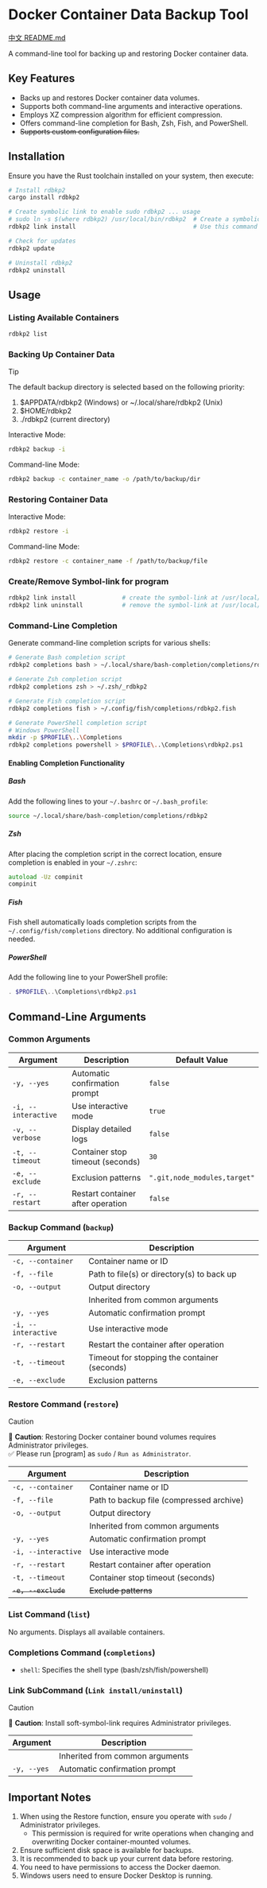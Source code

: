 # Docker Container Data Backup Tool

[中文 README.md](./README_CN.md)

A command-line tool for backing up and restoring Docker container data.

## Key Features

- Backs up and restores Docker container data volumes.
- Supports both command-line arguments and interactive operations.
- Employs XZ compression algorithm for efficient compression.
- Offers command-line completion for Bash, Zsh, Fish, and PowerShell.
- ~~Supports custom configuration files.~~

## Installation

Ensure you have the Rust toolchain installed on your system, then execute:

```bash
# Install rdbkp2
cargo install rdbkp2

# Create symbolic link to enable sudo rdbkp2 ... usage
# sudo ln -s $(where rdbkp2) /usr/local/bin/rdbkp2  # Create a symbolic link for rdbkp2 to /usr/local/bin/rdbkp2 to enable sudo rdbkp2 ... usage
rdbkp2 link install                                 # Use this command to replace manual symbolic link creation above

# Check for updates
rdbkp2 update

# Uninstall rdbkp2
rdbkp2 uninstall
```

## Usage

### Listing Available Containers

```bash
rdbkp2 list
```

### Backing Up Container Data

> [!TIP]
> The default backup directory is selected based on the following priority:
> 1. $APPDATA/rdbkp2 (Windows) or ~/.local/share/rdbkp2 (Unix)
> 2. $HOME/rdbkp2
> 3. ./rdbkp2 (current directory)

Interactive Mode:

```bash
rdbkp2 backup -i
```

Command-line Mode:

```bash
rdbkp2 backup -c container_name -o /path/to/backup/dir
```

### Restoring Container Data

Interactive Mode:

```bash
rdbkp2 restore -i
```

Command-line Mode:

```bash
rdbkp2 restore -c container_name -f /path/to/backup/file
```

### Create/Remove Symbol-link for program

```bash
rdbkp2 link install             # create the symbol-link at /usr/local/bin/rdbkp2
rdbkp2 link uninstall           # remove the symbol-link at /usr/local/bin/rdbkp2
```

### Command-Line Completion

Generate command-line completion scripts for various shells:

```bash
# Generate Bash completion script
rdbkp2 completions bash > ~/.local/share/bash-completion/completions/rdbkp2

# Generate Zsh completion script
rdbkp2 completions zsh > ~/.zsh/_rdbkp2

# Generate Fish completion script
rdbkp2 completions fish > ~/.config/fish/completions/rdbkp2.fish

# Generate PowerShell completion script
# Windows PowerShell
mkdir -p $PROFILE\..\Completions
rdbkp2 completions powershell > $PROFILE\..\Completions\rdbkp2.ps1
```

#### Enabling Completion Functionality

##### Bash

Add the following lines to your `~/.bashrc` or `~/.bash_profile`:

```bash
source ~/.local/share/bash-completion/completions/rdbkp2
```

##### Zsh

After placing the completion script in the correct location, ensure completion is enabled in your `~/.zshrc`:

```zsh
autoload -Uz compinit
compinit
```

##### Fish

Fish shell automatically loads completion scripts from the `~/.config/fish/completions` directory. No additional configuration is needed.

##### PowerShell

Add the following line to your PowerShell profile:

```powershell
. $PROFILE\..\Completions\rdbkp2.ps1
```

## Command-Line Arguments

### Common Arguments

| Argument             | Description                      | Default Value                      |
|----------------------|----------------------------------|------------------------------------|
| `-y, --yes`          | Automatic confirmation prompt    | `false`                            |
| `-i, --interactive`  | Use interactive mode             | `true`                             |
| `-v, --verbose`      | Display detailed logs            | `false`                            |
| `-t, --timeout`      | Container stop timeout (seconds) | `30`                               |
| `-e, --exclude`      | Exclusion patterns               | `".git,node_modules,target"`       |
| `-r, --restart`      | Restart container after operation| `false`                            |

### Backup Command (`backup`)

| Argument             | Description                                      |
|----------------------|--------------------------------------------------|
| `-c, --container`    | Container name or ID                             |
| `-f, --file`         | Path to file(s) or directory(s) to back up       |
| `-o, --output`       | Output directory                                 |
|                      | Inherited from common arguments                  |
| `-y, --yes`          | Automatic confirmation prompt                    |
| `-i, --interactive`  | Use interactive mode                             |
| `-r, --restart`      | Restart the container after operation            |
| `-t, --timeout`      | Timeout for stopping the container (seconds)     |
| `-e, --exclude`      | Exclusion patterns                               |

### Restore Command (`restore`)

> [!CAUTION]
> 💖 **Caution**: Restoring Docker container bound volumes requires Administrator privileges. <br>
> ✅ Please run [program] as `sudo` / `Run as Administrator`.

| Argument             | Description                                      |
|----------------------|--------------------------------------------------|
| `-c, --container`    | Container name or ID                             |
| `-f, --file`         | Path to backup file (compressed archive)         |
| `-o, --output`       | Output directory                                 |
|                      | Inherited from common arguments                  |
| `-y, --yes`          | Automatic confirmation prompt                    |
| `-i, --interactive`  | Use interactive mode                             |
| `-r, --restart`      | Restart container after operation                |
| `-t, --timeout`      | Container stop timeout (seconds)                 |
| ~~`-e, --exclude`~~  | ~~Exclude patterns~~                             |

### List Command (`list`)

No arguments. Displays all available containers.

### Completions Command (`completions`)

- `shell`: Specifies the shell type (bash/zsh/fish/powershell)

### Link SubCommand (`Link install/uninstall`)

> [!CAUTION]
> 💖 **Caution**: Install soft-symbol-link requires Administrator privileges.

| Argument             | Description                                      |
|----------------------|--------------------------------------------------|
|                      | Inherited from common arguments                  |
| `-y, --yes`          | Automatic confirmation prompt                    |

## Important Notes

1.  When using the Restore function, ensure you operate with `sudo` / Administrator privileges.
    -   This permission is required for write operations when changing and overwriting Docker container-mounted volumes.
2.  Ensure sufficient disk space is available for backups.
3.  It is recommended to back up your current data before restoring.
4.  You need to have permissions to access the Docker daemon.
5.  Windows users need to ensure Docker Desktop is running.
